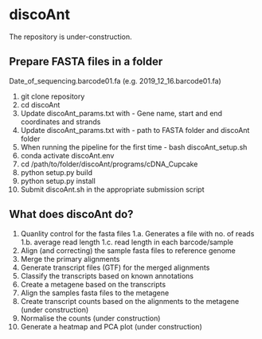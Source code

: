 # discoAnt
The repository is under-construction.

## Prepare FASTA files in a folder
Date_of_sequencing.barcode01.fa (e.g. 2019_12_16.barcode01.fa)


1. git clone repository
2. cd discoAnt
3. Update discoAnt_params.txt with - Gene name, start and end coordinates and strands
4. Update discoAnt_params.txt with - path to FASTA folder and discoAnt folder
5. When running the pipeline for the first time - bash discoAnt_setup.sh
6. conda activate discoAnt.env
7. cd /path/to/folder/discoAnt/programs/cDNA_Cupcake
8. python setup.py build
9. python setup.py install
10. Submit discoAnt.sh in the appropriate submission script

## What does discoAnt do?

1. Quanlity control for the fasta files 
1.a. Generates a file with no. of reads
1.b. average read length
1.c. read length in each barcode/sample 
2. Align (and correcting) the sample fasta files to reference genome
3. Merge the primary alignments
4. Generate transcript files (GTF) for the merged alignments
4. Classify the transcripts based on known annotations 
6. Create a metagene based on the transcripts
7. Align the samples fasta files to the metagene
9. Create transcript counts based on the alignments to the metagene (under construction)
10. Normalise the counts (under construction)
11. Generate a heatmap and PCA plot (under construction)


